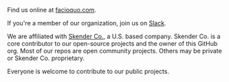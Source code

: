 Find us online at [facioquo.com](https://facioquo.com).

If you're a member of our organization, join us on [Slack](https://facioquo.slack.com).

We are affiliated with [Skender Co.](https://skenderco.com), a U.S. based company.  Skender Co. is a core contributor to our open-source projects and the owner of this GitHub org.  Most of our repos are open community projects.  Others may be private or Skender Co. proprietary.

Everyone is welcome to contribute to our public projects.
